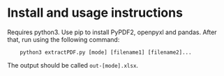 # Install and usage instructions

Requires python3. Use pip to install PyPDF2, openpyxl and pandas. After that, run using the following command:
~~~
    python3 extractPDF.py [mode] [filename1] [filename2]...
~~~
The output should be called `out-[mode].xlsx`.